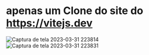 # apenas um Clone do site do https://vitejs.dev
![Captura de tela 2023-03-31 223814](https://user-images.githubusercontent.com/89823954/229259597-18e5ffe0-2601-453a-8b83-2d31e9995b09.png)
![Captura de tela 2023-03-31 223831](https://user-images.githubusercontent.com/89823954/229259595-98268482-68fd-4d3a-9e68-a749de24d70d.png)
